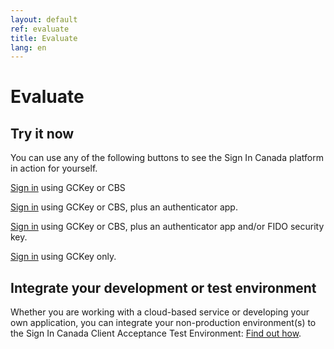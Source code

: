 ```yaml
---
layout: default
ref: evaluate
title: Evaluate
lang: en
---
```

# Evaluate

## Try it now

You can use any of the following buttons to see the Sign In Canada platform in
action for yourself.

<a class="btn btn-primary" target="_blank" href="https://te-auth.id.tbs-sct.gc.ca/oxauth/restv1/authorize?client_id=c9b2ddd5-46fa-47c8-a956-de6a389d0ad7&scope=openid&response_type=code&ui_locales=en-CA&prompt=login&redirect_uri=https://www.canada.ca/en.html">Sign in</a> using GCKey or CBS

<a class="btn btn-primary" target="_blank" href="https://te-auth.id.tbs-sct.gc.ca/oxauth/restv1/authorize?client_id=c9b2ddd5-46fa-47c8-a956-de6a389d0ad7&scope=openid&response_type=code&acr_values=mfa&ui_locales=en-CA&prompt=login&redirect_uri=https://www.canada.ca/en.html">Sign in</a> using GCKey or CBS, plus an authenticator app.

<a class="btn btn-primary" target="_blank" href="https://te-auth.id.tbs-sct.gc.ca/oxauth/restv1/authorize?client_id=a361fcc5-ab95-40bf-b176-f4b95ec54ab5&scope=openid&response_type=code&acr_values=mfa&ui_locales=en-CA&prompt=login&redirect_uri=https://www.canada.ca/en.html">Sign in</a> using GCKey or CBS, plus an authenticator app and/or FIDO security key.

<a class="btn btn-primary" target="_blank" href="https://te-auth.id.tbs-sct.gc.ca/oxauth/restv1/authorize?client_id=c9b2ddd5-46fa-47c8-a956-de6a389d0ad7&scope=openid&response_type=code&acr_values=gckey&ui_locales=en-CA&prompt=login&redirect_uri=https://www.canada.ca/en.html">Sign in</a> using GCKey only.

## Integrate your development or test environment

Whether you are working with a cloud-based service or developing your own
application, you can integrate your non-production environment(s) to the Sign In
Canada Client Acceptance Test Environment: [Find out how](../discover/cate.html).
